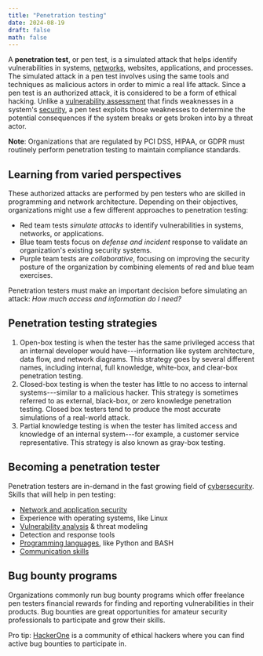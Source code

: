 ```yaml
---
title: "Penetration testing"
date: 2024-08-19
draft: false
math: false
---
```


A **penetration test**, or pen test, is a simulated attack that helps
identify vulnerabilities in systems, [networks](/network), websites,
applications, and processes. The simulated attack in a pen test involves
using the same tools and techniques as malicious actors in order to
mimic a real life attack. Since a pen test is an authorized attack, it
is considered to be a form of ethical hacking.
Unlike a [vulnerability assessment](/vulnerability-assessment)
that finds weaknesses in a
system's [security](/security), a pen test exploits those weaknesses to
determine the potential consequences if the system breaks or gets broken
into by a threat actor.

**Note**: Organizations that are regulated by PCI DSS, HIPAA, or GDPR must routinely perform penetration testing to maintain compliance standards.

## Learning from varied perspectives

These authorized attacks are performed by pen testers who are skilled in
programming and network architecture. Depending on their objectives,
organizations might use a few different approaches to penetration
testing:

- Red team tests *simulate attacks* to identify vulnerabilities in
  systems, networks, or applications.
- Blue team tests focus on *defense and incident* response to validate
  an organization's existing security systems.
- Purple team tests are *collaborative*, focusing on improving the
  security posture of the organization by combining elements of red and
  blue team exercises.

Penetration testers must make an important decision before simulating an
attack: *How much access and information do I need?*

## Penetration testing strategies

1. Open-box testing is when the tester has the same privileged access
   that an internal developer would have---information like system
   architecture, data flow, and network diagrams. This strategy goes by
   several different names, including internal, full knowledge,
   white-box, and clear-box penetration testing.
1. Closed-box testing is when the tester has little to no access to
   internal systems---similar to a malicious hacker. This strategy is
   sometimes referred to as external, black-box, or zero knowledge
   penetration testing. Closed box testers tend to produce the most
   accurate simulations of a real-world attack.
1. Partial knowledge testing is when the tester has limited access and
   knowledge of an internal system---for example, a customer service
   representative. This strategy is also known as gray-box testing.

## Becoming a penetration tester

Penetration testers are in-demand in the fast growing field of [cybersecurity](/cybersecurity). Skills that will help in pen testing:

- [Network and application security](/network-security)
- Experience with operating systems, like Linux
- [Vulnerability analysis](/vulnerability-management) & threat modeling
- Detection and response tools
- [Programming languages](/programming), like Python and BASH
- [Communication skills](/communication)

## Bug bounty programs

Organizations commonly run bug bounty programs which offer freelance pen
testers financial rewards for finding and reporting vulnerabilities in
their products. Bug bounties are great opportunities for amateur
security professionals to participate and grow their skills.

Pro tip: [HackerOne](https://hackerone.com/bug-bounty-programs) is a
community of ethical hackers where you can find active bug bounties to
participate in.
